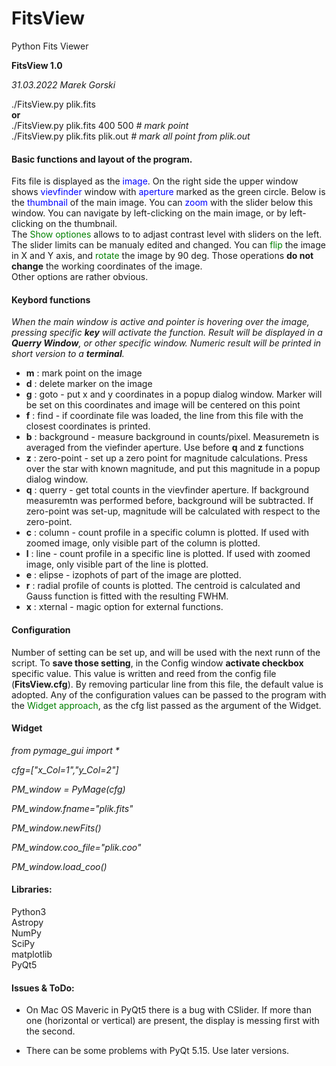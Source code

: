 # FitsView
Python Fits Viewer

**FitsView 1.0** 

_31.03.2022_
_Marek Gorski_  

./FitsView.py plik.fits  
**or**  
./FitsView.py plik.fits 400 500 _# mark point_  
./FitsView.py plik.fits plik.out _# mark all point from plik.out_  

#### Basic functions and layout of the program.

Fits file is displayed as the <font color="blue">image</font>. On the right side the upper window shows <font color="blue">vievfinder</font> window with <font color="blue">aperture</font> marked as the green circle. Below is the <font color="blue">thumbnail</font> of the main image. You can <font color="blue">zoom</font> with the slider below this window. You can navigate by left-clicking on the main image, or by left-clicking on the thumbnail.  
The <font color="green">Show optiones</font> allows to to adjast contrast level with sliders on the left. The slider limits can be manualy edited and changed. You can <font color="green">flip</font> the image in X and Y axis, and <font color="green">rotate</font> the image by 90 deg. Those operations **do not change** the working coordinates of the image.  
Other options are rather obvious.



#### Keybord functions

_When the main window is active and pointer is hovering over the image, pressing specific **key** will activate the function. Result will be displayed in a **Querry Window**, or other specific window. Numeric result will be printed in short version to a **terminal**._

*   **m** : mark point on the image
*   **d** : delete marker on the image
*   **g** : goto - put x and y coordinates in a popup dialog window. Marker will be set on this coordinates and image will be centered on this point
*   **f** : find - if coordinate file was loaded, the line from this file with the closest coordinates is printed.
*   **b** : background - measure background in counts/pixel. Measuremetn is averaged from the viefinder aperture. Use before **q** and **z** functions
*   **z** : zero-point - set up a zero point for magnitude calculations. Press over the star with known magnitude, and put this magnitude in a popup dialog window.
*   **q** : querry - get total counts in the vievfinder aperture. If background measuremtn was performed before, background will be subtracted. If zero-point was set-up, magnitude will be calculated with respect to the zero-point.
*   **c** : column - count profile in a specific column is plotted. If used with zoomed image, only visible part of the column is plotted.
*   **l** : line - count profile in a specific line is plotted. If used with zoomed image, only visible part of the line is plotted.
*   **e** : elipse - izophots of part of the image are plotted.
*   **r** : radial profile of counts is plotted. The centroid is calculated and Gauss function is fitted with the resulting FWHM.
*   **x** : xternal - magic option for external functions.

#### Configuration

Number of setting can be set up, and will be used with the next runn of the script. To **save those setting**, in the Config window **activate checkbox** specific value. This value is written and reed from the config file (**FitsView.cfg**). By removing particular line from this file, the default value is adopted. Any of the configuration values can be passed to the program with the <font color="green">Widget approach</font>, as the cfg list passed as the argument of the Widget.

#### Widget

_from pymage_gui import *_ 

_cfg=["x_Col=1","y_Col=2"]_ 

_PM_window = PyMage(cfg)_ 

_PM_window.fname="plik.fits"_ 

_PM_window.newFits()_ 

_PM_window.coo_file="plik.coo"_ 

_PM_window.load_coo()_ 

#### Libraries:

Python3  
Astropy  
NumPy  
SciPy  
matplotlib  
PyQt5

#### Issues & ToDo:

*   On Mac OS Maveric in PyQt5 there is a bug with CSlider. If more than one (horizontal or vertical) are present, the display is messing first with the second.  

*   There can be some problems with PyQt 5.15\. Use later versions.
